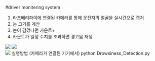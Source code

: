 #driver monitering system


1. 라즈베리파이에 연결된 카메라를 통해 운전자의 얼굴을 실시간으로 캡처
2. 눈 크기를 계산
3. 눈이 감겼다면 카운트+
4. 카운트가 일정 수치를 초과하면 경고음 재생
<div>
  <img width-"200" src="https://user-images.githubusercontent.com/75927764/102011686-3c838c00-3d89-11eb-89f0-243b3f38121b.jpg">
  <img width-"200" src="https://user-images.githubusercontent.com/75927764/102011689-41e0d680-3d89-11eb-9fe9-7309803daffe.jpg">
 </div>
 <img width-"200" src="https://user-images.githubusercontent.com/75927764/102011691-44dbc700-3d89-11eb-86af-321f564337f4.jpg">
실행방법 (카메라가 연결된 기기에서)
python Drowsiness_Detection.py
